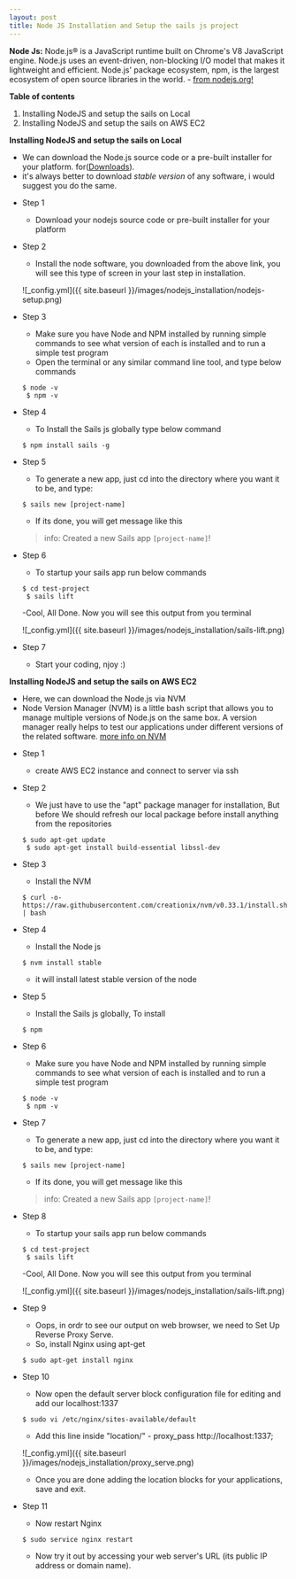```yaml
---
layout: post
title: Node JS Installation and Setup the sails js project
---
```


**Node Js:**
Node.js® is a JavaScript runtime built on Chrome's V8 JavaScript engine. Node.js uses an event-driven, non-blocking I/O model that makes it lightweight and efficient. Node.js' package ecosystem, npm, is the largest ecosystem of open source libraries in the world. - [from nodejs.org!](https://nodejs.org/en/)

**Table of contents**

  1. Installing NodeJS and setup the sails on Local
  2. Installing NodeJS and setup the sails on AWS EC2


**Installing NodeJS and setup the sails on Local**

  - We can download the Node.js source code or a pre-built installer for your platform. for([Downloads](https://nodejs.org/en/download/)).
  - it's always better to download *stable version* of any software, i would suggest you do the same.


* Step 1
  - Download your nodejs source code or pre-built installer for your platform
* Step 2
  - Install the node software, you downloaded from the above link, you will see this type of screen in your last step in installation.

  ![_config.yml]({{ site.baseurl }}/images/nodejs_installation/nodejs-setup.png)

* Step 3
  - Make sure you have Node and NPM installed by running simple commands to see what version of each is installed and to run a simple test program
  - Open the terminal or any similar command line tool, and type below commands

  ```
  $ node -v
   $ npm -v
  ```
* Step 4
  - To Install the Sails js globally type below command

  ```
  $ npm install sails -g
  ```

* Step 5
  - To generate a new app, just cd into the directory where you want it to be, and type:

  ```
  $ sails new [project-name]
  ```
  - If its done, you will get message like this
  > info: Created a new Sails app `[project-name]`!

* Step 6
  - To startup your sails app run below commands

  ```
  $ cd test-project
   $ sails lift
  ```

  -Cool, All Done. Now you will see this output from you terminal

  ![_config.yml]({{ site.baseurl }}/images/nodejs_installation/sails-lift.png)

* Step 7
  - Start your coding, njoy :)


**Installing NodeJS and setup the sails on AWS EC2**

  - Here, we can download the Node.js via NVM 
  - Node Version Manager (NVM) is a little bash script that allows you to manage multiple versions of Node.js on the same box. A version manager really helps to test our applications under different versions of the related software. [more info on NVM](https://github.com/creationix/nvm)

* Step 1
  - create AWS EC2 instance and connect to server via ssh

* Step 2
  - We just have to use the "apt" package manager for installation, But before We should refresh our local package before install anything from the repositories

  ```
  $ sudo apt-get update
   $ sudo apt-get install build-essential libssl-dev
  ```
* Step 3
  - Install the NVM

  ```
  $ curl -o- https://raw.githubusercontent.com/creationix/nvm/v0.33.1/install.sh | bash
  ```

* Step 4
  - Install the Node js

  ```
  $ nvm install stable
  ```

  - it will install latest stable version of the node

* Step 5
  - Install the Sails js globally, To install

  ```
  $ npm
  ```

* Step 6
  - Make sure you have Node and NPM installed by running simple commands to see what version of each is installed and to run a simple test program

  ```
  $ node -v
   $ npm -v
  ```

* Step 7
  - To generate a new app, just cd into the directory where you want it to be, and type:

  ```
  $ sails new [project-name]
  ```
  - If its done, you will get message like this
  > info: Created a new Sails app `[project-name]`!

* Step 8
  - To startup your sails app run below commands

  ```
  $ cd test-project
   $ sails lift
  ```

  -Cool, All Done. Now you will see this output from you terminal

  ![_config.yml]({{ site.baseurl }}/images/nodejs_installation/sails-lift.png)

* Step 9
  - Oops, in ordr to see our output on web browser, we need to Set Up Reverse Proxy Serve.
  - So, install Nginx using apt-get

  ```
  $ sudo apt-get install nginx
  ```

* Step 10
  - Now open the default server block configuration file for editing and add our localhost:1337

  ```
  $ sudo vi /etc/nginx/sites-available/default
  ```

  - Add this line inside "location/" - proxy_pass http://localhost:1337;

  ![_config.yml]({{ site.baseurl }}/images/nodejs_installation/proxy_serve.png)

  - Once you are done adding the location blocks for your applications, save and exit.

* Step 11
  - Now restart Nginx

  ```
  $ sudo service nginx restart
  ```
  - Now try it out by accessing your web server's URL (its public IP address or domain name).



